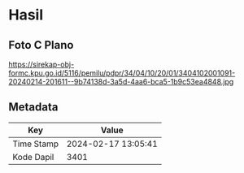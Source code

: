 # Hasil

## Foto C Plano

https://sirekap-obj-formc.kpu.go.id/5116/pemilu/pdpr/34/04/10/20/01/3404102001091-20240214-201611--9b74138d-3a5d-4aa6-bca5-1b9c53ea4848.jpg


## Metadata

| Key        | Value               |
| ---------- | ------------------- |
| Time Stamp | 2024-02-17 13:05:41 |
| Kode Dapil | 3401                |



